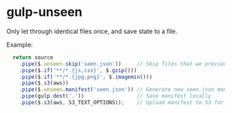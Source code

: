 gulp-unseen
===========

Only let through identical files once, and save state to a file.

Example:

~~~javascript
  return source
    .pipe($.unseen.skip('seen.json'))     // Skip files that we previously recorded in seen.json
    .pipe($.if('**/*.{js,css}', $.gzip()))
    .pipe($.if('**/*.{jpg,png}', $.imagemin()))
    .pipe($.s3(aws))
    .pipe($.unseen.manifest('seen.json')) // Generate new seen.json manifest
    .pipe(gulp.dest('.'))                 // Save manifest locally
    .pipe($.s3(aws, S3_TEXT_OPTIONS));    // Upload manifest to S3 for posterity
~~~
